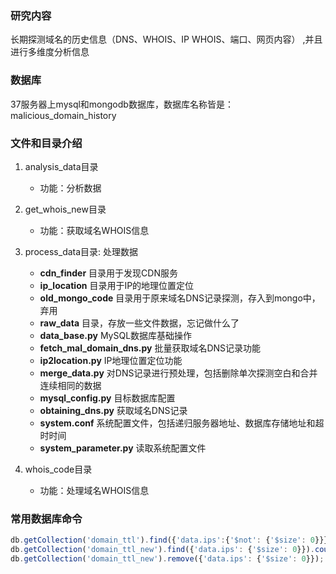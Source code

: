 ### 研究内容 
长期探测域名的历史信息（DNS、WHOIS、IP WHOIS、端口、网页内容） ,并且进行多维度分析信息


### 数据库
37服务器上mysql和mongodb数据库，数据库名称皆是：malicious_domain_history


### 文件和目录介绍

1. analysis_data目录
    * 功能：分析数据
2. get_whois_new目录
    * 功能：获取域名WHOIS信息
3. process_data目录: 处理数据
    * **cdn_finder** 目录用于发现CDN服务
    * **ip_location** 目录用于IP的地理位置定位
    * **old_mongo_code** 目录用于原来域名DNS记录探测，存入到mongo中，弃用
    * **raw_data** 目录，存放一些文件数据，忘记做什么了
    * **data_base.py** MySQL数据库基础操作
    * **fetch_mal_domain_dns.py** 批量获取域名DNS记录功能
    * **ip2location.py** IP地理位置定位功能
    * **merge_data.py** 对DNS记录进行预处理，包括删除单次探测空白和合并连续相同的数据
    * **mysql_config.py** 目标数据库配置
    * **obtaining_dns.py** 获取域名DNS记录
    * **system.conf** 系统配置文件，包括递归服务器地址、数据库存储地址和超时时间
    * **system_parameter.py** 读取系统配置文件
    
4. whois_code目录
    * 功能：处理域名WHOIS信息


### 常用数据库命令
```js
db.getCollection('domain_ttl').find({'data.ips':{'$not': {'$size': 0}}}).count(); //查询不为空的列表
db.getCollection('domain_ttl_new').find({'data.ips': {'$size': 0}}).count(); //查询为空的列表
db.getCollection('domain_ttl_new').remove({'data.ips': {'$size': 0}});  //查询列表为空的记录
```